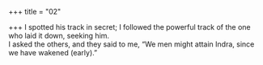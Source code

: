 +++
title = "02"

+++
I spotted his track in secret; I followed the powerful track of the one who  laid it down, seeking him.  
I asked the others, and they said to me, “We men might attain Indra,  since we have wakened (early).”  